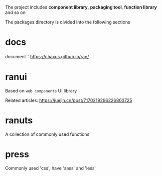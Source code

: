 The project includes **component library**, **packaging tool**, **function library** and so on

The packages directory is divided into the following sections

# docs

document：https://chaxus.github.io/ran/

# ranui

Based on `web components` UI library

Related articles: https://juejin.cn/post/7170219296226803725

# ranuts

A collection of commonly used functions

# press

Commonly used 'css', have 'sass' and 'less'

